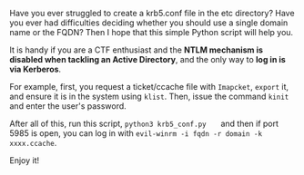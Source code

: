 <p>Have you ever struggled to create a krb5.conf file in the etc directory? Have you ever had difficulties deciding whether you should use a single domain name or the FQDN? Then I hope that this simple Python script will help you.</p> 

<p>It is handy if you are a CTF enthusiast and the <strong>NTLM mechanism is disabled when tackling an Active Directory</strong>, and the only way to <strong>log in is via Kerberos</strong>.</p>
<p>For example, first, you request a ticket/ccache file with <code>Imapcket</code>, <code>export</code> it, and ensure it is in the system using <code>klist</code>. Then, issue the command <code>kinit</code> and enter the user's password.</p>
<p>After all of this, run this script, <code>python3 krb5_conf.py <fqdn> <domain_name> <ip_address></code> and then if port 5985 is open, you can log in with <code>evil-winrm -i fqdn -r domain -k xxxx.ccache</code>.</p>
<p>Enjoy it!</p>

 
